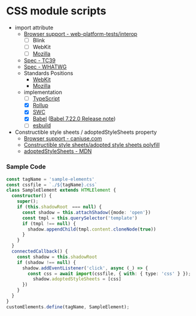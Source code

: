 # CSS module scripts

- import attribute
  - [Browser support - web-platform-tests/interop](https://github.com/web-platform-tests/interop/issues/597)
    - [ ] Blink
    - [ ] WebKit
    - [ ] [Mozilla](https://bugzilla.mozilla.org/show_bug.cgi?id=1736059)
  - [Spec - TC39](https://github.com/tc39/proposal-import-attributes)
  - [Spec - WHATWG](https://github.com/whatwg/html/pull/4898)
  - Standards Positions
    - [WebKit](https://github.com/WebKit/standards-positions/issues/128)
    - [Mozilla](https://github.com/mozilla/standards-positions/issues/373)
  - implementation
    - [ ] [TypeScript](https://github.com/microsoft/TypeScript/issues/46689)
    - [x] [Rollup](https://rollupjs.org/configuration-options/#output-externalimportattributes)
    - [x] [SWC](https://github.com/swc-project/swc/pull/7868)
    - [x] [Babel](https://babeljs.io/docs/babel-plugin-proposal-import-attributes-to-assertions) ([Babel 7.22.0 Release note](https://babeljs.io/blog/2023/05/26/7.22.0#import-attributes-15536-15620))
    - [ ] [esbuild](https://github.com/evanw/esbuild/issues/3384)
- Constructible style sheets / adoptedStyleSheets property
  - [Browser support - caniuse.com](https://caniuse.com/?search=adoptedStyleSheets)
  - [Constructible style sheets/adopted style sheets polyfill](https://github.com/calebdwilliams/construct-style-sheets)
  - [adoptedStyleSheets - MDN](https://developer.mozilla.org/en-US/docs/Web/API/Document/adoptedStyleSheets)

### Sample Code

```ts
const tagName = 'sample-elements'
const cssfile = `./${tagName}.css`
class SampleElement extends HTMLElement {
  constructor() {
    super();
    if (this.shadowRoot　=== null) {
      const shadow = this.attachShadow({mode: 'open'})
      const tmpl = this.querySelector('template')
      if (tmpl !== null) {
        shadow.appendChild(tmpl.content.cloneNode(true))
      }
    }
  }
  connectedCallback() {
    const shadow = this.shadowRoot
    if (shadow !== null) {
      shadow.addEventListener('click', async (_) => {
        const css = await import(cssfile, { with: { type: 'css' } });
          shadow.adoptedStyleSheets = [css]
      })
    }
  }
}
customElements.define(tagName, SampleElement);
```
